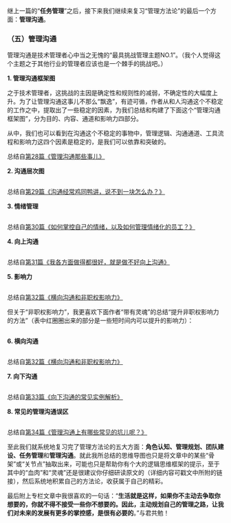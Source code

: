 
继上一篇的“**任务管理**”之后，接下来我们继续来复习“管理方法论”的最后一个方面：**管理沟通**。

### （五）管理沟通

管理沟通是技术管理者心中当之无愧的“最具挑战管理主题NO.1”。（我个人觉得这个主题之于其他行业的管理者应该也是一个棘手的挑战吧。）

**1. 管理沟通框架图**

之于技术管理者，这挑战的主因是确定性和规则性的减弱，不确定性的大幅度上升。为了让管理沟通这事儿不那么“飘逸”，有迹可循，作者从和人沟通这个不稳定的工作之中，提取出了一些稳定的因素，为我们总结和构建了下面这个“管理沟通框架图”，分为目的、内容、通道和影响力四部分。<br>
<img src="https://static001.geekbang.org/resource/image/a7/64/a7cdf7790422245a87b978b53872b764.png" alt="">

从中，我们也可以看到在沟通这个不稳定的事物中，管理逻辑、沟通通道、工具流程和影响力这四个因素是稳定的，是我们可以依靠和突破的。

总结自[第28篇《管理沟通那些事儿》](https://time.geekbang.org/column/article/41968)

**2. 沟通层次图**

<img src="https://static001.geekbang.org/resource/image/7e/bf/7e94208ef6292eb166e637c4bf08c1bf.jpg" alt="">

总结自[第29篇《沟通经常鸡同鸭讲，说不到一块怎么办？》](https://time.geekbang.org/column/article/42064)

**3. 情绪管理**

<img src="https://static001.geekbang.org/resource/image/fa/a4/fa7d9719bdb620810352c3a79d2f16a4.png" alt="">

总结自[第30篇《如何掌控自己的情绪，以及如何管理情绪化的员工？》](https://time.geekbang.org/column/article/42393)

**4. 向上沟通**

<img src="https://static001.geekbang.org/resource/image/1f/52/1f68c9062b5e59fd288c8f1eb54c4952.png" alt="">

总结自[第31篇《我各方面做得都很好，就是做不好向上沟通》](https://time.geekbang.org/column/article/42582)

**5. 影响力**

<img src="https://static001.geekbang.org/resource/image/95/6f/9524e43e8beda72e1c5cdef1e7db306f.png" alt="">

总结自[第32篇《横向沟通和非职权影响力》](https://time.geekbang.org/column/article/42770)

但关于“非职权影响力”，我更喜欢下面作者“带有灵魂”的总结“提升非职权影响力的方法”（表中红圈圈出来的部分是一些短时间内可以提升的影响力）：

<img src="https://static001.geekbang.org/resource/image/8d/fd/8d173ca4246975204367fa9915629dfd.png" alt="">

**6. 横向沟通**

<img src="https://static001.geekbang.org/resource/image/80/99/80fbeaebd82c4fc26b893243ddb38499.png" alt="">

总结自[第32篇《横向沟通和非职权影响力》](https://time.geekbang.org/column/article/42770)

**7. 向下沟通**

<img src="https://static001.geekbang.org/resource/image/03/fe/0331d14c27eab8958f8766c76301e8fe.png" alt="">

总结自[第33篇《向下沟通的常见实例解析》](https://time.geekbang.org/column/article/42904)

**8. 常见的管理沟通误区**

<img src="https://static001.geekbang.org/resource/image/42/5f/42461dbbeb46e2fd8fe0e4758f2bf75f.png" alt="">

总结自[第34篇《管理沟通上有哪些常见的坑儿呢？》](https://time.geekbang.org/column/article/64371)

至此我们就系统地复习完了管理方法论的五大方面：**角色认知、管理规划、团队建设、任务管理**和**管理沟通**。就此我所总结的思维导图也只是将文章中的某些“骨架”或“关节点”抽取出来，可能也只是帮助你有个大的逻辑思维框架的提示，至于其中的“血肉”和“灵魂”还是很建议你仔细研读原文的（详细内容可戳文中所附的链接），然后系统地积累自己的方法论，收获属于自己的精彩。

最后附上专栏文章中我很喜欢的一句话：“**生活就是这样，如果你不主动去争取你想要的，你就不得不接受一些你不想要的。因此，主动规划自己的管理之路，让我们对未来的发展有更多的掌控感，是很有必要的**。”与君共勉！


